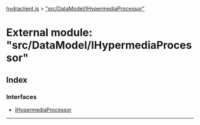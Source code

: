 [hydraclient.js](../README.md) > ["src/DataModel/IHypermediaProcessor"](../modules/_src_datamodel_ihypermediaprocessor_.md)



# External module: "src/DataModel/IHypermediaProcessor"

## Index

### Interfaces

* [IHypermediaProcessor](../interfaces/_src_datamodel_ihypermediaprocessor_.ihypermediaprocessor.md)



---

